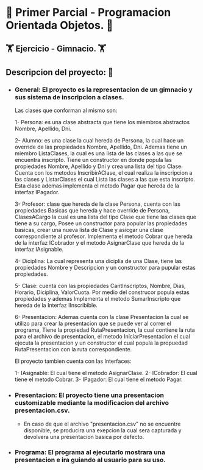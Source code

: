 # 🚀 Primer Parcial - Programacion Orientada Objetos. 🚀

## 🏋️ Ejercicio - Gimnacio. 🏋️


## Descripcion del proyecto: 📓

*   ###  General: El proyecto es la representacion de un gimnacio y sus sistema de inscripcion a clases.
    Las clases que conforman al mismo son:

    1-  Persona: es una clase abstracta que tiene los miembros abstractos Nombre, Apellido, Dni.

    2-  Alumno: es una clase la cual hereda de Persona, la cual hace un override de las propiedades Nombre, Apellido, Dni. Ademas tiene un miembro ListaClases, la cual es una lista de las clases a las que se encuentra inscripto. 
    Tiene un constructor en donde popula las propiedades Nombre, Apellido y Dni y crea una lista del tipo Clase.
    Cuenta con los metodos InscribirAClase, el cual realiza la inscripcion a las clases y ListarClases el cual Lista las clases a las que esta inscripto.
    Esta clase ademas implementa el metodo Pagar que hereda de la interfaz IPagador.

    3-  Profesor: clase que hereda de la clase Persona, cuenta con las propiedades Basicas que hereda y hace override de Persona, ClasesACargo la cual es una lista del tipo Clase que tiene las clases que tiene a su cargo, Posee un constructor para popular las propiedades basicas, crear una nueva lista de Clase y asicgar una clase correspondiente al profesor.
    Implementa el metodo Cobrar que hereda de la interfaz ICobrador y el metodo AsignarClase que hereda de la interfaz IAsignable.

    4-  Diciplina: La cual representa una diciplia de una Clase, tiene las propiedades Nombre y Descripcion y un constructor para pupular estas propiedades.

    5-  Clase: cuenta con las propiedades CantInscriptos, Nombre, Dias, Horario, Diciplina, ValorCuota. Por medio del construcor popula estas propiedades y ademas Implementa el metodo SumarInscripto que hereda de la Interfaz IInscribible.

    6-  Presentacion: Ademas cuenta con la clase Presentacion la cual se utilizo para crear la presentacion que se puede ver al correr el programa, Tiene la propiedad RutaPresentacion, la cual contiene la ruta para el archivo de presentacion, el metodo IniciarPresentacion el cual ejecuta la presentacion y un constructor el cual popula la propuedad RutaPresentacion con la ruta correspondiente.

    El proyecto tambien cuenta con las Interfaces:

    1-  IAsignable: El cual tiene el metodo AsignarClase.
    2-  ICobrador: El cual tiene el metodo Cobrar.
    3-  IPagador: El cual tiene el metodo Pagar.

*   ### Presentacion: El proyecto tiene una presentacion customizable mediante la modificacion del archivo presentacion.csv.

    *   En caso de que el archivo "presentacion.csv" no se encuentre disponible, se producira una exepcion la cual sera capturada y devolvera una presentacion basica por defecto.

*   ### Programa: El programa al ejecutarlo mostrara una presentacion e ira guiando al usuario para su uso.

